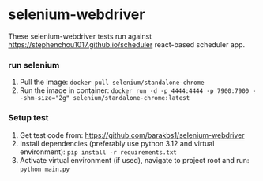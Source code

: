# selenium-webdriver

These selenium-webdriver tests run against https://stephenchou1017.github.io/scheduler react-based scheduler app.

### run selenium
1. Pull the image: `docker pull selenium/standalone-chrome`
2. Run the image in container: `docker run -d -p 4444:4444 -p 7900:7900 --shm-size="2g" selenium/standalone-chrome:latest`

### Setup test
1. Get test code from: https://github.com/barakbs1/selenium-webdriver
2. Install dependencies (preferably use python 3.12 and virtual environment): `pip install -r requirements.txt`
3. Activate virtual environment (if used), navigate to project root and run: `python main.py`